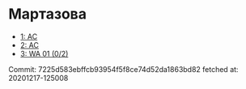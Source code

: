 # Мартазова
- [1: AC](1.md)
- [2: AC](2.md)
- [3: WA 01 (0/2)](3.md)

Commit: 7225d583ebffcb93954f5f8ce74d52da1863bd82
 fetched at: 20201217-125008
